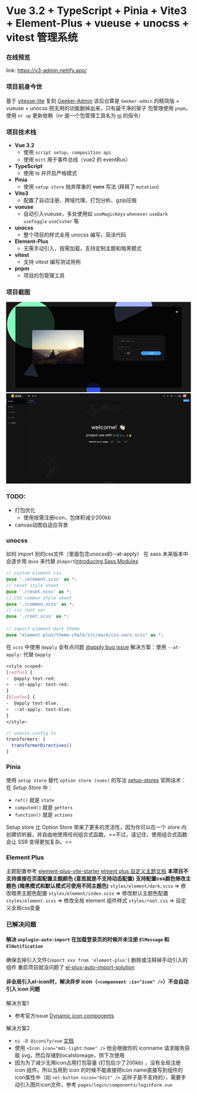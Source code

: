 # Vue 3.2 + TypeScript + Pinia + Vite3 + Element-Plus + vueuse + unocss + vitest 管理系统

### 在线预览
link: https://v3-admin.netlify.app/
### 项目前身今世
基于 [vitesse-lite](https://github.com/antfu/vitesse-lite)
复刻 [Geeker-Admin](https://github.com/HalseySpicy/Geeker-Admin)
该后台算是 `Geeker-admin` 的精简版 + vueuse + unocss
把无用的功能删掉出来，只有最干净的架子
包管理使用 `pnpm`，使用 `nr up` 更新依赖（nr 是一个包管理工具名为 [ni](https://github.com/antfu/ni) 的指令）

### 项目技术栈
- **Vue 3.2**
  - 使用 `script setup`、`composition api`
  - 使用 `mitt` 用于事件总线（vue2 的 eventBus）
- **TypeScript**
  - 使用 ts 并开启严格模式
- **Pinia**
  - 使用 `setup store` 抛弃厚重的 ~~vuex~~ 写法 (拜拜了 `mutation`)
- **Vite3**
  - 配置了自动注册、跨域代理、打包分析、gzip压缩
- **vueuse**
  - 自动引入vueuse，多处使用如 `useMagicKeys` `whenever` `useDark` `useToggle` `useCssVar` 等
- **unocss**
  - 整个项目的样式全用 unocss 编写，简洁代码
- **Element-Plus**
  - 无需手动引入，按需加载，支持定制主题和暗黑模式
- **vitest**
  - 支持 vitest 编写测试用例
- **pnpm**
  - 项目的包管理工具

### 项目截图
<img src="./src/assets/images/login.jpg" />
<img src="./src/assets/images/home.jpg" />

### TODO:
- 打包优化 <!-- - [项目打包优化实战之-视图分析](https://blog.csdn.net/g18204746769/article/details/127431733) -->
  - 使用按需注册icon，包体积减少200kb
- canvas动图自适应背景

### unocss
如何 import 别的css文件（里面包含unocss的--at-apply）
在 sass 未来版本中会逐步用 `@use` 来代替 `@import`[Introducing Sass Modules](https://css-tricks.com/introducing-sass-modules/)
``` scss
// custom element css
@use './element.scss' as *;
// reset style sheet
@use './reset.scss' as *;
// CSS common style sheet
@use './common.scss' as *;
// css root var
@use './root.scss' as *;

// import element dark theme
@use "element-plus/theme-chalk/src/dark/css-vars.scss" as *;
```

在 `scss` 中使用 `@apply` 会有点问题 [@apply bug issue](https://github.com/unocss/unocss/issues/809)
解决方案：使用 `--at-apply:` 代替 `@apply`
```scss
<style scoped>
[redfoo] {
-  @apply text-red;
+  --at-apply: text-red;
}
[bluefoo] {
-  @apply text-blue;
+  --at-apply: text-blue;
}
</style>
```
```ts
// unocss.config.ts
transformers: [
  transformerDirectives()
]
```

### Pinia
使用 `setup store` 替代 `option store (vuex)` 的写法 [setup-stores](https://pinia.vuejs.org/zh/core-concepts/#setup-stores)
官网话术：
在 _Setup Store_ 中：
- `ref()` 就是 `state`
- `computed()` 就是 `getters`
- `function()` 就是 `actions`

Setup store 比 Option Store 带来了更多的灵活性，因为你可以在一个 store 内创建侦听器，并自由地使用任何组合式函数。==不过，请记住，使用组合式函数会让 SSR 变得更加复杂。==


### Element Plus
主题配置参考
[element-plus-vite-starter](https://github.com/element-plus/element-plus-vite-starter)
[elment plus 自定义主题文档](https://element-plus.gitee.io/zh-CN/guide/theming.html)
**本项目不支持直接在页面配置主题颜色 (意思就是不支持动态配置)**
**支持配置css颜色修改主题色 (暗黑模式和默认模式可使用不同主题色)**
`styles/element/dark.scss` => 修改暗黑主题色配置
`styles/element/index.scss` => 修改默认主题色配置
`styles/element.scss` => 修改全局 element 组件样式
`styles/root.css` => 自定义全局css变量


### 已解决问题
#### 解决 `unplugin-auto-import` 在加载登录页的时候并未注册 `ElMessage` 和 `ElNotification`
确保去掉引入文件(`import xxx from 'element-plus'`) 删除或注释掉手动引入的组件 重启项目就没问题了 [el-plus-auto-import-solution](https://github.com/hdw0504/el-plus-auto-import-solution)

#### 非全局引入el-icon时，解决异步 icon（`<componnent :is="icon" />`）不会自动引入 icon 问题
解决方案1
- 参考官方issue [Dynamic icon components](https://github.com/antfu/unplugin-icons/issues/5)

解决方案2
- `ni -D @iconify/vue` [文档](https://www.npmjs.com/package/@iconify/vue)
- 使用 `<Icon icon="mdi-light:home" />` 他会根据你的 iconname 请求服务获取 svg，然后存储到localstoreage，供下次使用
- 因为为了减少无用icon占用打包容量 (打包后少了200kb) ，没有全局注册 icon 组件。所以当用到 icon 的时候不能直接把icon name直接写到组件的icon属性中（如 `<el-button nicon="Edit" />` 这样子是不支持的），需要手动引入图片icon文件，参考 `pages/login/components/loginForm.vue`
